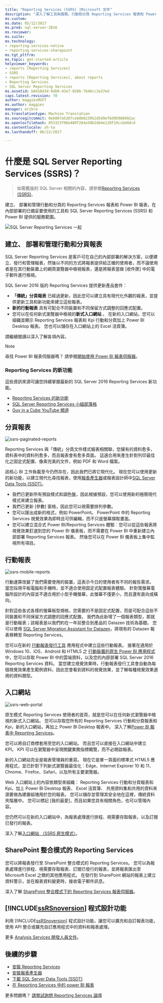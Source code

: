 ```yaml
---
title: "Reporting Services (SSRS) |Microsoft 文件"
description: "深入了解工具與服務，行動和分頁 Reporting Services 報表和 Power BI 報表，在內部部署。"
ms.custom: 
ms.date: 05/12/2017
ms.prod: sql-server-2016
ms.reviewer: 
ms.suite: 
ms.technology:
- reporting-services-native
- reporting-services-sharepoint
ms.tgt_pltfrm: 
ms.topic: get-started-article
helpviewer_keywords:
- reports [Reporting Services]
- SSRS
- reports [Reporting Services], about reports
- Reporting Services
- SQL Server Reporting Services
ms.assetid: b8d18d3d-9db0-43e7-8286-7b46cc3a37ed
caps.latest.revision: 70
author: maggiesMSFT
ms.author: maggies
manager: erikre
ms.translationtype: Machine Translation
ms.sourcegitcommit: 0eb007a5207ceb0b023952d5d9ef6d95986092ac
ms.openlocfilehash: 053323f96e489f264e50b2db4e120f19ccbd4dcd
ms.contentlocale: zh-tw
ms.lasthandoff: 06/22/2017

---
```


# <a name="what-is-sql-server-reporting-services-ssrs"></a>什麼是 SQL Server Reporting Services (SSRS)？

> 如需舊版的 SQL Server 相關的內容，請參閱[Reporting Services (SSRS)](https://msdn.microsoft.com/en-US/library/ms159106(SQL.120).aspx)。

建立、 部署和管理行動和分頁的 Reporting Services 報表和 Power BI 報表，在內部部署的已備妥要使用的工具和 SQL Server Reporting Services (SSRS) 和 Power BI 提供的服務範圍。

![SQL Server Reporting Services 一起](../reporting-services/media/ss-reporting-services-all-together.png "SQL Server Reporting Services 一起")

## <a name="create-deploy-and-manage-mobile-and-paginated-reports"></a>建立、 部署和管理行動和分頁報表

SQL Server Reporting Services 是客戶可在自己的內部部署的解決方案，以便建立、發行和管理報表，然後以不同的方式將報表提供給正確的使用者，而不論使用者是在其行動裝置上的網頁瀏覽器中檢視報表，還是將報表當做 [收件匣] 中的電子郵件進行檢視。

SQL Server 2016 版的 Reporting Services 提供更新產品套件：

* **「傳統」分頁報表** 已經過更新，因此您可以建立具有現代化外觀的報表，並提供更新工具和新功能來建立這些報表。
* **新的行動報表** 具有可配合不同裝置和不同保留方式調整的回應式配置。
* 您可以在任何新式瀏覽器中檢視的**新式入口網站** 。 在新的入口網站，您可以組織並顯示 Reporting Services 報表和 Kpi 行動和分頁加上 Power BI Desktop 報表。 您也可以儲存在入口網站上的 Excel 活頁簿。

請繼續閱讀以深入了解各項內容。

> [!NOTE]
> 尋找 Power BI 報表伺服器嗎？ 請參閱[開始使用 Power BI 報表伺服器](https://powerbi.microsoft.com/documentation/reportserver-get-started/)。

### <a name="whats-new-in-reporting-services"></a>Reporting Services 的新功能

這些資訊來源可讓您持續掌握最新的 SQL Server 2016 Reporting Services 新功能。

* [Reporting Services 的新功能](../reporting-services/what-s-new-in-sql-server-reporting-services-ssrs.md)
* [SQL Server Reporting Services 小組部落格](https://blogs.msdn.microsoft.com/sqlrsteamblog/)
* [Guy in a Cube YouTube 頻道](https://www.youtube.com/channel/UCFp1vaKzpfvoGai0vE5VJ0w)

## <a name="paginated-reports"></a>分頁報表

![ssrs-paginated-reports](../reporting-services/media/ssrs-paginated-reports.png)

Reporting Services 與「傳統」分頁文件樣式報表相關聯，您擁有的資料愈多，資料表中的資料列愈多，而且報表會有愈多頁面。 這適合用來產生針對列印最佳化之固定式配置、像素完美的文件，例如 PDF 和 Word 檔案。

該核心 BI 工作負載至今仍然存在，因此我們已將它現代化。 現在您可以使用更新的新功能，以建立現代化尋找報表，使用[報表產生器](../reporting-services/report-builder/report-builder-in-sql-server-2016.md)或報表設計師中[SQL Server Data Tools (SSDT)](../reporting-services/tools/reporting-services-in-sql-server-data-tools-ssdt.md)。

* 我們已更新所有預設樣式和調色盤，因此根據預設，您可以使用新的極簡現代樣式來建立報表。
* 我們已更新 [參數] 窗格，因此您可以視需要排列參數。
* 您可以匯出成新的格式，例如 PowerPoint。 PowerPoint 中的 Reporting Services 視覺效果為即時且可供編輯，而不只是螢幕擷取畫面。
* 您可以建立混合式 Power BI/Reporting Services 體驗︰您可以從這些報表將視覺效果釘選到您的 Power BI 儀表板，而不需要在 Power BI 中重新建立內部部署 Reporting Services 報表。 然後您可以在 Power BI 儀表板上集中監視所有項目。

## <a name="mobile-reports"></a>行動報表

![ssrs-mobile-reports](../reporting-services/media/ssrs-mobile-reports.png)

行動運算改變了我們需要使用的裝置，這表示今日的使用者有不同的報告需求。 當您採用平板電腦和手機時，並不適合使用固定式配置報表體驗。 針對寬螢幕電腦所設計的內容並不適合用於小型手機螢幕，此螢幕不僅更小，而且還有直向或橫向。

針對這些各式各樣的螢幕板型規格，您需要的不是固定式配置，而是可配合這些不同裝置和不同保留方式調整的回應式配置。 我們為此新增了一個報表類型，那就是行動報表；該報表是以我們約在一年前整合到產品的 Datazen 技術為基礎。 您可以使用 [SQL Server Migration Assistant for Datazen](https://www.microsoft.com/download/details.aspx?id=53128)，將現有的 Datazen 報表移轉至 Reporting Services。 

您可以在新的 [行動報表發行工具](../reporting-services/mobile-reports/create-mobile-reports-with-sql-server-mobile-report-publisher.md) 應用程式中建立這些行動報表。 接著在適用於 Windows 10、iOS、Android 和 HTML5 之 [行動裝置的原生 Power BI 應用程式](https://powerbi.microsoft.com/documentation/powerbi-power-bi-apps-for-mobile-devices/) 中，您可以存取 Power BI 中的雲端資料，以及您的內部部署 SQL Server 2016 Reporting Services 資料。 當您建立視覺效果時，行動報表發行工具會自動為每個視覺效果產生範例資料，因此您會看到資料的視覺效果，並了解每種視覺效果適用的資料類型。

## <a name="web-portal"></a>入口網站

![ssrs-web-portal](../reporting-services/media/ssrs-web-portal.png)

原生模式 Reporting Services 使用者的首頁，就是您可以在任何新式瀏覽器中檢視的新式入口網站。 您可以存取您所有的 Reporting Services 行動和分頁報表和 Kpi，新的入口網站，再加上 Power BI Desktop 報表中。 深入了解[Power BI 報表中 Reporting Services](../reporting-services/power-bi-reports-in-reporting-services.md)。  

您可以將自訂商標套用至您的入口網站。 而且您可以直接在入口網站中建立 KPI。 KPI 可以在瀏覽器中呈現關鍵業務指標概覽，而不必開啟報表。 

新的入口網站完全是報表管理員的重寫。 現在它是單一頁面的標準式 HTML5 應用程式，並已針對下列新式瀏覽器最佳化︰Edge、Internet Explorer 10 和 11、Chrome、Firefox、Safari，以及所有主要瀏覽器。

Web 入口網站上的內容依類型來組織： Reporting Services 行動和分頁報表和 Kpi，加上 Power BI Desktop 報表、 Excel 活頁簿、 共用資料集和共用的資料來源要做為建置組塊用於您的報表。 您可以儲存並管理其安全地在這裡，傳統資料夾階層中。 您可以標記 [我的最愛]，而且如果您具有相關角色，也可以管理內容。

您仍然可以在新的入口網站中，為報表處理進行排程、視需要存取報表，以及訂閱已發行的報表。

深入了解[入口網站 （SSRS 原生模式）](../reporting-services/web-portal-ssrs-native-mode.md)。

## <a name="reporting-services-in-sharepoint-integrated-mode"></a>SharePoint 整合模式的 Reporting Services

您可以將報表發行至 SharePoint 整合模式的 Reporting Services。 您可以為報表處理進行排程、視需要存取報表、訂閱已發行的報表，並將報表匯出至 Microsoft Excel 之類的其他應用程式。 在發行到 SharePoint 網站的報表上建立資料警示，並在報表資料變更時，接收電子郵件訊息。  

深入了解 [SharePoint 整合模式下的 Reporting Services 報表伺服器](../reporting-services/report-server-sharepoint/reporting-services-report-server-sharepoint-mode.md)。

## <a name="includessrsnoversionincludesssrsnoversion-mdmd-programming-features"></a>[!INCLUDE[ssRSnoversion](../includes/ssrsnoversion-md.md)] 程式設計功能

利用 [!INCLUDE[ssRSnoversion](../includes/ssrsnoversion-md.md)] 程式設計功能，讓您可以擴充和自訂報表功能，使用 API 整合或擴充自訂應用程式中的資料和報表處理。

更多 [Analysis Services 開發人員文件](../reporting-services/reporting-services-developer-documentation.md)。 

## <a name="next-steps"></a>後續的步驟

* [安裝 Reporting Services](../reporting-services/install-windows/install-reporting-services.md)  
* [安裝報表產生器](../reporting-services/install-windows/install-report-builder.md)   
* [下載 SQL Server Data Tools (SSDT)](http://go.microsoft.com/fwlink/?LinkID=616714)  
* [在 Reporting Services 中的 power BI 報表](../reporting-services/power-bi-reports-in-reporting-services.md)

更多問題嗎？ [請嘗試詢問 Reporting Services 論壇](http://go.microsoft.com/fwlink/?LinkId=620231)
